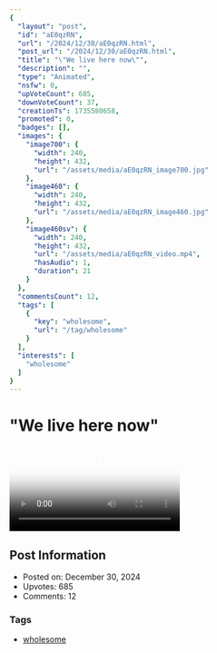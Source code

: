 ```yaml
---
{
  "layout": "post",
  "id": "aE0qzRN",
  "url": "/2024/12/30/aE0qzRN.html",
  "post_url": "/2024/12/30/aE0qzRN.html",
  "title": "\"We live here now\"",
  "description": "",
  "type": "Animated",
  "nsfw": 0,
  "upVoteCount": 685,
  "downVoteCount": 37,
  "creationTs": 1735580658,
  "promoted": 0,
  "badges": [],
  "images": {
    "image700": {
      "width": 240,
      "height": 432,
      "url": "/assets/media/aE0qzRN_image700.jpg"
    },
    "image460": {
      "width": 240,
      "height": 432,
      "url": "/assets/media/aE0qzRN_image460.jpg"
    },
    "image460sv": {
      "width": 240,
      "height": 432,
      "url": "/assets/media/aE0qzRN_video.mp4",
      "hasAudio": 1,
      "duration": 21
    }
  },
  "commentsCount": 12,
  "tags": [
    {
      "key": "wholesome",
      "url": "/tag/wholesome"
    }
  ],
  "interests": [
    "wholesome"
  ]
}
---
```


# "We live here now"

<video controls playsinline loop poster="/assets/media/aE0qzRN_image460.jpg">
  <source src="/assets/media/aE0qzRN_video.mp4" type="video/mp4">
  Your browser does not support the video tag.
</video>

## Post Information

- Posted on: December 30, 2024
- Upvotes: 685
- Comments: 12

### Tags

- [wholesome](/tag/wholesome)
